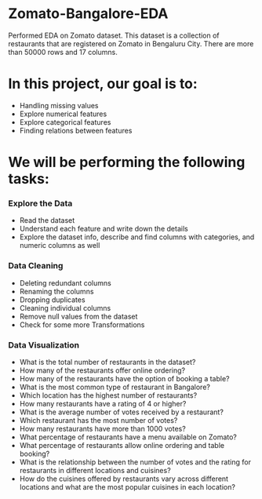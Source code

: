# Zomato-Bangalore-EDA
Performed EDA on Zomato dataset. This dataset is a collection of restaurants that are registered on Zomato in Bengaluru City. There are more than 50000 rows and 17 columns.

# In this project, our goal is to:
- Handling missing values
- Explore numerical features
- Explore categorical features
- Finding relations between features

# We will be performing the following tasks:

### Explore the Data
- Read the dataset
- Understand each feature and write down the details
- Explore the dataset info, describe and find columns with categories, and numeric columns as well

### Data Cleaning
- Deleting redundant columns
- Renaming the columns
- Dropping duplicates
- Cleaning individual columns
- Remove null values from the dataset
- Check for some more Transformations

### Data Visualization
- What is the total number of restaurants in the dataset?
- How many of the restaurants offer online ordering?
- How many of the restaurants have the option of booking a table?
- What is the most common type of restaurant in Bangalore?
- Which location has the highest number of restaurants?
- How many restaurants have a rating of 4 or higher?
- What is the average number of votes received by a restaurant?
- Which restaurant has the most number of votes?
- How many restaurants have more than 1000 votes?
- What percentage of restaurants have a menu available on Zomato?
- What percentage of restaurants allow online ordering and table booking?
- What is the relationship between the number of votes and the rating for restaurants in different locations and cuisines?
- How do the cuisines offered by restaurants vary across different locations and what are the most popular cuisines in each location?
